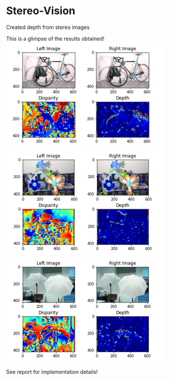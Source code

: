 # Stereo-Vision
Created depth from stereo images

This is a glimpse of the results obtained!
![Dataset 1](https://github.com/pooja-kabra/Stereo-Vision/blob/main/results/res1/plot.png?raw=true)
![Dataset 2](https://github.com/pooja-kabra/Stereo-Vision/blob/main/results/res2/plot.png?raw=true)
![Dataset 3](https://github.com/pooja-kabra/Stereo-Vision/blob/main/results/res3/plot.png?raw=true)

See report for implementation details!